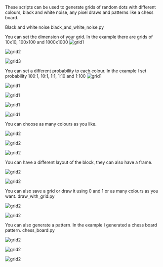 These scripts can be used to generate grids of random dots with different colours, black and white noise, any pixel draws and patterns like a chess board.


Black and white noise
black_and_white_noise.py

You can set the dimension of your grid.
In the example there are grids of 10x10, 100x100 and 1000x1000
![grid1](media/Grid_10.png)

![grid2](media/Grid_100.png)

![grid3](media/Grid_1000.png)


You can set a different probability to  each colour.
In the example I set probability 100:1, 10:1, 1:1, 1:10 and 1:100
![grid1](media/Grid_p_500_100_1.png)

![grid1](media/Grid_p_500_10_1.png)

![grid1](media/Grid_p_500_1_1.png)

![grid1](media/Grid_p_500_1_10.png)

![grid1](media/Grid_p_500_1_100.png)

You can choose as many colours as you like.

![grid2](media/Grid_c_30.png)

![grid2](media/Grid_c_100_1.png)

![grid2](media/Grid_c_1000.png)

You can have a different layout of the block, they can also have a frame.

![grid2](media/Grid_l_10.png)

![grid2](media/Grid_l_50.png)

You can also save a grid or draw it using 0 and 1 or as many colours as you want.
draw_with_grid.py

![grid2](media/smile2.png)

![grid2](media/draw1.png)

You can also generate a pattern.
In the example I generated a chess board pattern.
chess_board.py

![grid2](media/chess_board.png)

![grid2](media/chess_board2.png)

![grid2](media/chess_board3.png)
